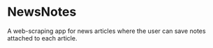# NewsNotes
A web-scraping app for news articles where the user can save notes attached to each article.
